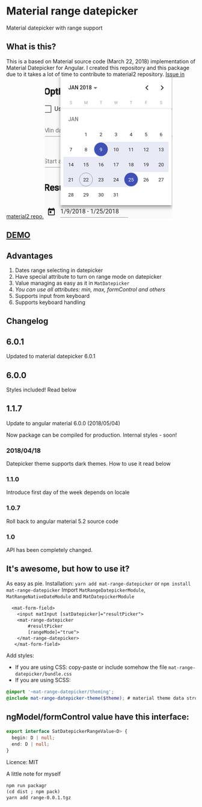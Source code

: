 # Material range datepicker
Material datepicker with range support
## What is this?

This is a based on Material source code (March 22, 2018) implementation of Material Datepicker for Angular.
I created this repository and this package due to it takes a lot of time to contribute to material2 repository.
[Issue in material2 repo.](https://github.com/angular/material2/issues/4763)
![Material date range picker](screenshot.png)
## [DEMO](https://stackblitz.com/edit/angular-b23dak)
## Advantages
1) Dates range selecting in datepicker 
2) Have special attribute to turn on range mode on datepicker
3) Value managing as easy as it in `MatDatepicker`
4) *You can use all attributes: min, max, formControl and others*
5) Supports input from keyboard
6) Supports keyboard handling
 
## Changelog
## 6.0.1
Updated to material datepicker 6.0.1
## 6.0.0
Styles included! Read below
## 1.1.7
Update to angular material 6.0.0 (2018/05/04)

Now package can be compiled for production. Internal styles - soon!

### 2018/04/18
Datepicker theme supports dark themes. How to use it read below
### 1.1.0
Introduce first day of the week depends on locale

### 1.0.7
Roll back to angular material 5.2 source code

### 1.0

API has been completely changed.

## It's awesome, but how to use it?

As easy as pie.
Installation: `yarn add mat-range-datepicker` or `npm install mat-range-datepicker`
Import `MatRangeDatepickerModule`, `MatRangeNativeDateModule` and `MatDatepickerModule`
```angular2html
  <mat-form-field>
    <input matInput [satDatepicker]="resultPicker">
    <mat-range-datepicker
        #resultPicker
        [rangeMode]="true">
    </mat-range-datepicker>
   </mat-form-field>
```

Add styles:
* If you are using CSS: copy-paste or include somehow the file `mat-range-datepicker/bundle.css`
* If you are using SCSS: 
```scss
@import '~mat-range-datepicker/theming';
@include mat-range-datepicker-theme($theme); # material theme data structure https://material.angular.io/guide/theming#defining-a-custom-theme
```

## ngModel/formControl value have this interface:
```typescript
export interface SatDatepickerRangeValue<D> {
  begin: D | null;
  end: D | null;
}
```

Licence: MIT

A little note for myself
```shell
npm run packagr
(cd dist ; npm pack)
yarn add range-0.0.1.tgz 
```
